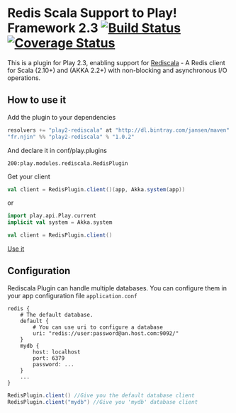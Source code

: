 # Redis Scala Support to Play! Framework 2.3 [![Build Status](https://travis-ci.org/njin-fr/play2-rediscala.png?branch=master)](https://travis-ci.org/njin-fr/play2-rediscala) [![Coverage Status](https://coveralls.io/repos/njin-fr/play2-rediscala/badge.png)](https://coveralls.io/r/njin-fr/play2-rediscala)

This is a plugin for Play 2.3, enabling support for [Rediscala](https://github.com/etaty/rediscala) - A Redis client for Scala (2.10+) and (AKKA 2.2+) with non-blocking and asynchronous I/O operations.

## How to use it

Add the plugin to your dependencies

```scala
resolvers += "play2-rediscala" at "http://dl.bintray.com/jansen/maven"
"fr.njin" %% "play2-rediscala" % "1.0.2"
```

And declare it in conf/play.plugins

```
200:play.modules.rediscala.RedisPlugin
```

Get your client

```scala
val client = RedisPlugin.client()(app, Akka.system(app))
```

or

```scala
import play.api.Play.current
implicit val system = Akka.system

val client = RedisPlugin.client()
```

[Use it](https://github.com/etaty/rediscala)

## Configuration

Rediscala Plugin can handle multiple databases. You can configure them in your app configuration file `application.conf`

```
redis {
	# The default database.
	default {
		# You can use uri to configure a database
		uri: "redis://user:password@an.host.com:9092/"
	}
	mydb {
		host: localhost
		port: 6379
		password: ...
	}
	...
}
```

```scala
RedisPlugin.client() //Give you the default database client
RedisPlugin.client("mydb") //Give you 'mydb' database client
```

